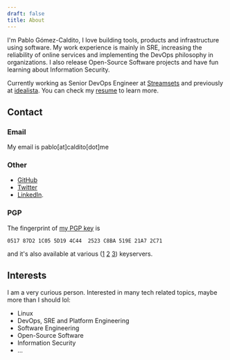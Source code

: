 ```yaml
---
draft: false
title: About
---
```


I'm Pablo Gómez-Caldito, I love building tools, products and infrastructure using software. My work experience is mainly in SRE, increasing the reliability of online services and implementing the DevOps philosophy in organizations. I also release Open-Source Software projects and have fun learning about Information Security.

Currently working as Senior DevOps Engineer at <a href="https://streamsets.com" target="_blank">Streamsets</a> and previously at <a href="https://idealista.com" target="_blank">idealista</a>. You can check my <a href="/docs/resume.pdf" target="_blank">resume</a> to learn more.

## Contact

### Email
My email is pablo[at]caldito[dot]me

### Other
- <a href="https://github.com/caldito" target="_blank">GitHub</a>
- <a href="https://twitter.com/c4ld1to" target="_blank">Twitter</a>
- <a href="https://linkedin.com/in/caldito" target="_blank">LinkedIn</a>.

### PGP
The fingerprint of <a href="/files/public-key.asc" target="_blank">my PGP key</a> is
```
0517 87D2 1C05 5D19 4C44  2523 C8BA 519E 21A7 2C71
```
and it's also available at various (<a href="https://keys.openpgp.org/search?q=pablo@caldito.me" target="_blank">1</a>
<a href="https://pgp.mit.edu/pks/lookup?search=pablo@caldito.me&op=vindex" target="_blank">2</a>
<a href="https://keyserver.ubuntu.com/pks/lookup?search=pablo@caldito.me&fingerprint=on&op=index" target="_blank">3</a>) keyservers.

## Interests
I am a very curious person. Interested in many tech related topics, maybe more than I should lol:
- Linux
- DevOps, SRE and Platform Engineering
- Software Engineering
- Open-Source Software
- Information Security
- ...
